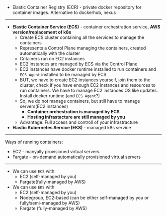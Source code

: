 - Elastic Container Registry (ECR) - private docker repository for container images. Alternative to dockerhub, nexus

---

- **Elastic Container Service (ECS)** - container orchestration service, **AWS version/replacement of k8s**
  - Create ECS cluster containing all the services to manage the containers
  - Represents a Control Plane managing the containers, created automatically with the cluster 
  - Cntainers run on EC2 instances
  - EC2 instances are managed by ECS via the Control Plane
  - EC2 instances have docker runtime installed to run containers and `ECS Agent` installed to be managed by ECS
  - BUT, we have to create EC2 instances yourself, join them to the cluster, check if you have enough EC2 instances and resources to run containers. We have to manage EC2 instances OS like updates. Install docker runtime (and `ECS Agent`?)
  - So, we do not manage containers, but still have to manage servers(EC2 instances)
    - **Container orchestration is managed by ECS**
    - **Hosting infrastacture are still managed by you**
  - Advantage: Full access and controll of your infrastracture
- **Elastic Kubernetes Service (EKS)** - managed k8s service

---

Ways of running containers:
- EC2 - manyally provisioned virtual servers
- Fargate - on-demand automatically provisioned virtual servers

---

- We can use `ECS` with:
  - EC2 (self-managed by you)
  - Fargate(fully-managed by AWS)
- We can use `EKS` with:
  - EC2 (self-managed by you)
  - Nodegroup, EC2-based (can be either self-managed by you or fully/semi-managed by AWS)
  - Fargate (fully-managed by AWS)

